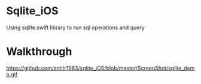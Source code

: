 # Sqlite_iOS
Using sqlite.swift library to run sql operations and query

# Walkthrough

https://github.com/amitr1983/sqlite_iOS/blob/master/ScreenShot/sqlite_demo.gif
